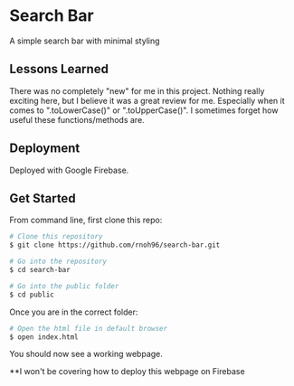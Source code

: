 
# Search Bar
A simple search bar with minimal styling

  

## Lessons Learned
There was no completely "new" for me in this project. Nothing really exciting here, but I believe it was a great review for me. Especially when it comes to ".toLowerCase()" or ".toUpperCase()". I sometimes forget how useful these functions/methods are.



## Deployment
Deployed with Google Firebase.



## Get Started
From command line, first clone this repo:
```bash
# Clone this repository
$ git clone https://github.com/rnoh96/search-bar.git

# Go into the repository
$ cd search-bar

# Go into the public folder
$ cd public
```

Once you are in the correct folder:
``` bash
# Open the html file in default browser
$ open index.html
```

You should now see a working webpage.

**I won't be covering how to deploy this webpage on Firebase
